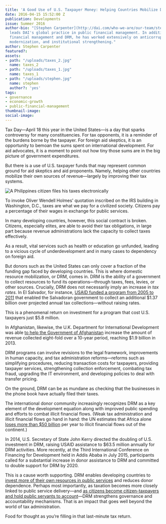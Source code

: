 ```yaml
---
title: 'A Good Use of U.S. Taxpayer Money: Helping Countries Mobilize Domestic Resources'
date: 2016-04-15 15:52:00 Z
publication: Developments
issue: Summer 2016
author-bio: "[Stephen Carpenter](http://dai.com/who-we-are/our-team/stephen-carpenter)
  leads DAI's global practice in public financial management. In addition to public
  financial management and DRM, he has worked extensively on anticorruption, customs
  modernization, and institutional strengthening."
author: Stephen Carpenter
featured?: 
assets:
- path: "/uploads/taxes_2.jpg"
  name: taxes_2
- path: "/uploads/taxes_1.jpg"
  name: taxes_1
- path: "/uploads/stephen.jpg"
  name: stephen
  author?: 'yes'
tags:
- governance
- economic-growth
- public-financial-management
thumbnail-image:
social-image:
---
```


Tax Day—April 18 this year in the United States—is a day that sparks controversy for many constituencies. For tax opponents, it is a reminder of the burdens borne by the taxpayer. For foreign aid skeptics, it is an opportunity to bemoan the sums spent on international development. For aid advocates, it is a moment to point out how tiny those sums are in the big picture of government expenditures.



But there is a use of U.S. taxpayer funds that may represent common ground for aid skeptics and aid proponents. Namely, helping other countries mobilize their own sources of revenue—largely by improving their tax systems. 

![A Philippines citizen files his taxes electronically](/uploads/taxes_2.jpg "A Philippines citizen files his taxes electronically")

To invoke Oliver Wendell Holmes' quotation inscribed on the IRS building in Washington, D.C., taxes are what we pay for a civilized society. Citizens pay a percentage of their wages in exchange for public services. 

In many developing countries, however, this social contract is broken. Citizens, especially elites, are able to avoid their tax obligations, in large part because revenue administrations lack the capacity to collect taxes effectively. 

As a result, vital services such as health or education go unfunded, leading to a vicious cycle of underdevelopment and in many cases to dependency on foreign aid. 

But donors such as the United States can only cover a fraction of the funding gap faced by developing countries. This is where domestic resource mobilization, or DRM, comes in. DRM is the ability of a government to collect resources to fund its operations—through taxes, fees, levies, or other sources. Crucially, DRM does not necessarily imply an increase in _tax rates_. In El Salvador, for instance, [USAID funded a program from 2005 to 2011](https://www.usaid.gov/sites/default/files/documents/1865/El%20Salvador%20Tax%20Reform%20Case%20Study_fall%202014.pdf) that enabled the Salvadoran government to collect an additional $1.37 billion over projected annual tax collections—without raising rates. 

This is a phenomenal return on investment for a program that cost U.S. taxpayers just $5.8 million.

In Afghanistan, likewise, the U.K. Department for International Development was able [to help the Government of Afghanistan](http://www.theguardian.com/global-development-professionals-network/adam-smith-international-partner-zone/afghanistan-tax-transition-raising-revenue) increase the amount of revenue collected eight-fold over a 10-year period, reaching $1.9 billion in 2013.  

DRM programs can involve revisions to the legal framework, improvements in human capacity, and tax administration reforms—reforms such as simplifying procedures, reducing transaction costs for taxpayers, providing taxpayer services, strengthening collection enforcement, combating tax fraud, upgrading the IT environment, and developing policies to deal with transfer pricing.

On the ground, DRM can be as mundane as checking that the businesses in the phone book have actually filed their taxes.  

The international donor community increasingly recognizes DRM as a key element of the development equation along with improved public spending and efforts to combat illicit financial flows.  (Weak tax administration and illicit financial flows go hand in hand: the UN estimates that Africa alone [loses more than $50 billion](http://www.uneca.org/iff) per year to illicit financial flows out of the continent.)

In 2014, U.S. Secretary of State John Kerry directed the doubling of U.S. investment in DRM, raising USAID assistance to $63.5 million annually for DRM activities. More recently, at the Third International Conference on Financing for Development held in Addis Ababa in July 2015, participants called for a substantial increase in donor assistance to DRM and committed to double support for DRM by 2020. 

This is a cause worth supporting. DRM enables developing countries to [invest more of their own resources in public services](http://dai-global-developments.com/articles/when-tax-reform-leads-to-increased-funding-for-health-services/) and reduces donor dependence. Perhaps most importantly, as taxation becomes more closely linked to public service delivery—and [as citizens become citizen-taxpayers and hold public servants to account](http://cega.berkeley.edu/assets/cega_events/55/Martin_WGAPE-WB.pdf)—DRM strengthens governance and accountability mechanisms. That is an impact that goes well beyond the world of tax administration.

Food for thought as you’re filling in that last-minute tax return.
